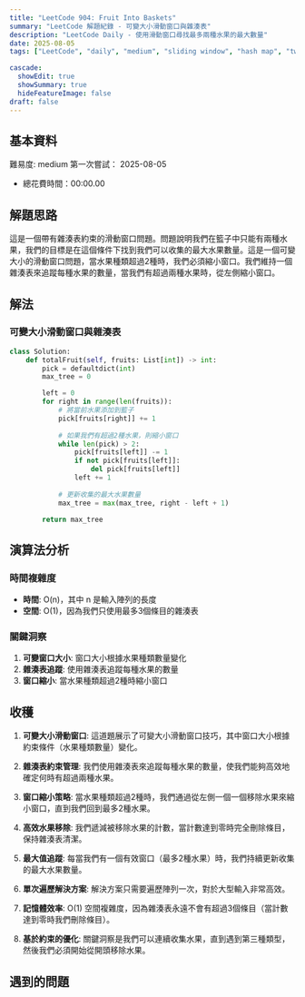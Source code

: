 ```yaml
---
title: "LeetCode 904: Fruit Into Baskets"
summary: "LeetCode 解題紀錄 - 可變大小滑動窗口與雜湊表"
description: "LeetCode Daily - 使用滑動窗口尋找最多兩種水果的最大數量"
date: 2025-08-05
tags: ["LeetCode", "daily", "medium", "sliding window", "hash map", "two pointers", "variable window"]

cascade:
  showEdit: true
  showSummary: true
  hideFeatureImage: false
draft: false
---
```


## 基本資料

難易度: medium
第一次嘗試： 2025-08-05
- 總花費時間：00:00.00

## 解題思路

這是一個帶有雜湊表約束的滑動窗口問題。問題說明我們在籃子中只能有兩種水果，我們的目標是在這個條件下找到我們可以收集的最大水果數量。這是一個可變大小的滑動窗口問題，當水果種類超過2種時，我們必須縮小窗口。我們維持一個雜湊表來追蹤每種水果的數量，當我們有超過兩種水果時，從左側縮小窗口。

## 解法

### 可變大小滑動窗口與雜湊表
```python
class Solution:
    def totalFruit(self, fruits: List[int]) -> int:
        pick = defaultdict(int)
        max_tree = 0

        left = 0
        for right in range(len(fruits)):
            # 將當前水果添加到籃子
            pick[fruits[right]] += 1
    
            # 如果我們有超過2種水果，則縮小窗口
            while len(pick) > 2:
                pick[fruits[left]] -= 1
                if not pick[fruits[left]]:
                    del pick[fruits[left]]
                left += 1
            
            # 更新收集的最大水果數量
            max_tree = max(max_tree, right - left + 1)

        return max_tree
```

## 演算法分析

### 時間複雜度
- **時間**: O(n)，其中 n 是輸入陣列的長度
- **空間**: O(1)，因為我們只使用最多3個條目的雜湊表

### 關鍵洞察
1. **可變窗口大小**: 窗口大小根據水果種類數量變化
2. **雜湊表追蹤**: 使用雜湊表追蹤每種水果的數量
3. **窗口縮小**: 當水果種類超過2種時縮小窗口

## 收穫

1. **可變大小滑動窗口**: 這道題展示了可變大小滑動窗口技巧，其中窗口大小根據約束條件（水果種類數量）變化。

2. **雜湊表約束管理**: 我們使用雜湊表來追蹤每種水果的數量，使我們能夠高效地確定何時有超過兩種水果。

3. **窗口縮小策略**: 當水果種類超過2種時，我們通過從左側一個一個移除水果來縮小窗口，直到我們回到最多2種水果。

4. **高效水果移除**: 我們遞減被移除水果的計數，當計數達到零時完全刪除條目，保持雜湊表清潔。

5. **最大值追蹤**: 每當我們有一個有效窗口（最多2種水果）時，我們持續更新收集的最大水果數量。

6. **單次遍歷解決方案**: 解決方案只需要遍歷陣列一次，對於大型輸入非常高效。

7. **記憶體效率**: O(1) 空間複雜度，因為雜湊表永遠不會有超過3個條目（當計數達到零時我們刪除條目）。

8. **基於約束的優化**: 關鍵洞察是我們可以連續收集水果，直到遇到第三種類型，然後我們必須開始從開頭移除水果。

## 遇到的問題
